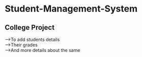 # Student-Management-System
College Project
-------------------------------------------------------------------------------------------------------------------------------------------------------------------------

-->To add students details <br>
-->Their grades<br>
-->And more details about the same<br>
